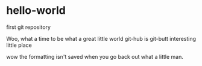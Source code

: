 # hello-world
first git repository

Woo, what a time to be what a great little world git-hub is
                                                  git-butt
interesting little place

wow the formatting isn't saved when you go back out what a little man.
